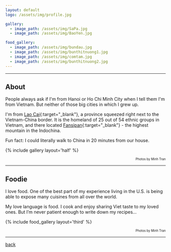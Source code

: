 ```yaml
---
layout: default
logo: /assets/img/profile.jpg

gallery:
  - image_path: /assets/img/SaPa.jpg
  - image_path: /assets/img/BaoYen.jpg

food_gallery:
  - image_path: /assets/img/bundau.jpg
  - image_path: /assets/img/bunthitnuong1.jpg
  - image_path: /assets/img/comtam.jpg
  - image_path: /assets/img/bunthitnuong2.jpg
---
```


* * *
## About

People always ask if I'm from Hanoi or Ho Chi Minh City when I tell them I'm from Vietnam. But neither of those big cities in which I grew up.

I'm from [Lao Cai](https://en.wikipedia.org/wiki/Lào_Cai_province){:target="_blank"}, a province squeezed right next to the Vietnam-China border. It is the homeland of 25 out of 54 ethnic groups in Vietnam, and there located [Fansipan](https://en.wikipedia.org/wiki/Fansipan){:target="_blank"} - the highest mountain in the Indochina.

Fun fact: I could literally walk to China in 20 minutes from our house.

{% include gallery layout='half' %}
<div style="text-align: right"><small><sup>Photos by Minh Tran</sup></small></div>

* * *
## Foodie

I love food. One of the best part of my experience living in the U.S. is being able to expose many cuisines from all over the world.

My love language is food. I cook and enjoy sharing Viet taste to my loved ones. But I’m never patient enough to write down my recipes...

{% include food_gallery layout='third' %}
<div style="text-align: right"><small><sup>Photos by Minh Tran</sup></small></div>

* * *
[back](./)